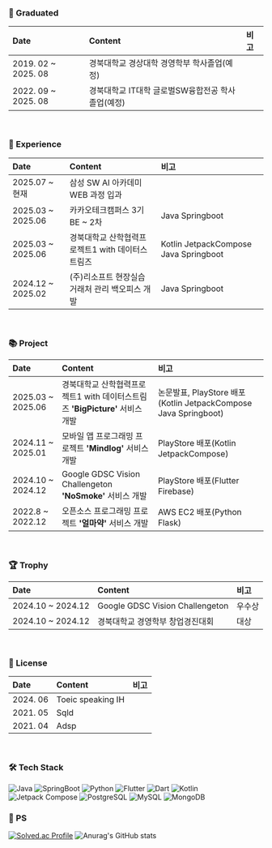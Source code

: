 ### 🏫 Graduated
| Date | Content | 비고 |
| :--- | :--- | :--- |
| 2019. 02 ~ 2025. 08 | 경북대학교 경상대학 경영학부 학사졸업(예정) | |
| 2022. 09 ~ 2025. 08 | 경북대학교 IT대학 글로벌SW융합전공 학사졸업(예정) | |
<br>


### 🏃 Experience
| Date | Content | 비고 |
| :--- | :--- | :--- |
| 2025.07 ~ 현재 | 삼성 SW AI 아카데미 WEB 과정 입과| |
| 2025.03 ~ 2025.06 | 카카오테크캠퍼스 3기 BE ~ 2차| Java Springboot |
| 2025.03 ~ 2025.06 | 경북대학교 산학협력프로젝트1 with 데이터스트림즈 | Kotlin JetpackCompose Java Springboot |
| 2024.12 ~ 2025.02 | (주)리소프트 현장실습 거래처 관리 백오피스 개발 | Java Springboot |
<br>

### 📚 Project
| Date | Content | 비고 |
| :--- | :--- | :--- |
| 2025.03 ~ 2025.06 | 경북대학교 산학협력프로젝트1 with 데이터스트림즈 **'BigPicture'** 서비스 개발 | 논문발표, PlayStore 배포(Kotlin JetpackCompose Java Springboot) |
| 2024.11 ~ 2025.01 | 모바일 앱 프로그래밍 프로젝트 **'Mindlog'** 서비스 개발 | PlayStore 배포(Kotlin JetpackCompose) |
| 2024.10 ~ 2024.12 | Google GDSC Vision Challengeton **'NoSmoke'** 서비스 개발 | PlayStore 배포(Flutter Firebase) |
| 2022.8 ~ 2022.12 | 오픈소스 프로그래밍 프로젝트 **'얼마약'** 서비스 개발 | AWS EC2 배포(Python Flask) |
<br>


### 🏆 Trophy
| Date | Content | 비고 |
| :--- | :--- | :--- |
| 2024.10 ~ 2024.12 | Google GDSC Vision Challengeton | 우수상 |
| 2024.10 ~ 2024.12 | 경북대학교 경영학부 창업경진대회 | 대상 |
<br>



### 🥇 License
| Date | Content | 비고 |
| :--- | :--- | :--- |
| 2024. 06 | Toeic speaking IH | |
| 2021. 05 | Sqld | |
| 2021. 04 | Adsp | |
<br>



### 🛠️ Tech Stack
![Java](https://img.shields.io/badge/Java-007396.svg?&style=for-the-badge&logo=Java&logoColor=white)
![SpringBoot](https://img.shields.io/badge/SpringBoot-6DB33F.svg?&style=for-the-badge&logo=SpringBoot&logoColor=white)
![Python](https://img.shields.io/badge/Python-3776AB.svg?&style=for-the-badge&logo=Python&logoColor=white)
![Flutter](https://img.shields.io/badge/Flutter-02569B.svg?&style=for-the-badge&logo=Flutter&logoColor=white)
![Dart](https://img.shields.io/badge/Dart-0175C2.svg?&style=for-the-badge&logo=Dart&logoColor=white)
![Kotlin](https://img.shields.io/badge/Kotlin-7F52FF.svg?&style=for-the-badge&logo=Kotlin&logoColor=white)
![Jetpack Compose](https://img.shields.io/badge/Jetpack%20compose-4285F4.svg?&style=for-the-badge&logo=Jetpack%20Compose&logoColor=white)
![PostgreSQL](https://img.shields.io/badge/PostgreSQL-4169E1.svg?&style=for-the-badge&logo=PostgreSQL&logoColor=white)
![MySQL](https://img.shields.io/badge/MySQL-4479A1.svg?&style=for-the-badge&logo=MySQL&logoColor=white)
![MongoDB](https://img.shields.io/badge/MongoDB-47A248.svg?&style=for-the-badge&logo=MongoDB&logoColor=white)
<br>


### 🧩 PS
[![Solved.ac Profile](http://mazassumnida.wtf/api/v2/generate_badge?boj=minccc427)](https://solved.ac/minccc427/)
![Anurag's GitHub stats](https://github-readme-stats.vercel.app/api?username=Mseunghwan&show_icons=true&theme=dark)

